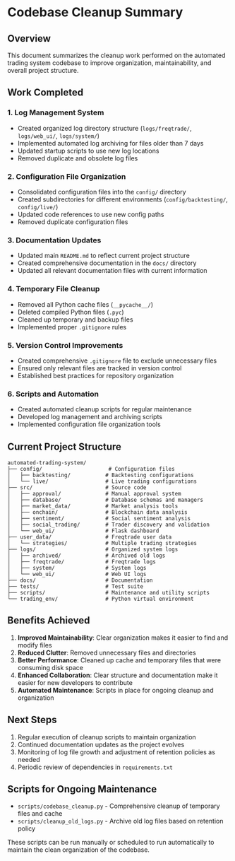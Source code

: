 # Codebase Cleanup Summary

## Overview

This document summarizes the cleanup work performed on the automated trading system codebase to improve organization, maintainability, and overall project structure.

## Work Completed

### 1. Log Management System
- Created organized log directory structure (`logs/freqtrade/`, `logs/web_ui/`, `logs/system/`)
- Implemented automated log archiving for files older than 7 days
- Updated startup scripts to use new log locations
- Removed duplicate and obsolete log files

### 2. Configuration File Organization
- Consolidated configuration files into the `config/` directory
- Created subdirectories for different environments (`config/backtesting/`, `config/live/`)
- Updated code references to use new config paths
- Removed duplicate configuration files

### 3. Documentation Updates
- Updated main `README.md` to reflect current project structure
- Created comprehensive documentation in the `docs/` directory
- Updated all relevant documentation files with current information

### 4. Temporary File Cleanup
- Removed all Python cache files (`__pycache__/`)
- Deleted compiled Python files (`.pyc`)
- Cleaned up temporary and backup files
- Implemented proper `.gitignore` rules

### 5. Version Control Improvements
- Created comprehensive `.gitignore` file to exclude unnecessary files
- Ensured only relevant files are tracked in version control
- Established best practices for repository organization

### 6. Scripts and Automation
- Created automated cleanup scripts for regular maintenance
- Developed log management and archiving scripts
- Implemented configuration file organization tools

## Current Project Structure

```
automated-trading-system/
├── config/                     # Configuration files
│   ├── backtesting/           # Backtesting configurations
│   └── live/                  # Live trading configurations
├── src/                       # Source code
│   ├── approval/              # Manual approval system
│   ├── database/              # Database schemas and managers
│   ├── market_data/           # Market analysis tools
│   ├── onchain/               # Blockchain data analysis
│   ├── sentiment/             # Social sentiment analysis
│   ├── social_trading/        # Trader discovery and validation
│   └── web_ui/                # Flask dashboard
├── user_data/                 # Freqtrade user data
│   └── strategies/            # Multiple trading strategies
├── logs/                      # Organized system logs
│   ├── archived/              # Archived old logs
│   ├── freqtrade/             # Freqtrade logs
│   ├── system/                # System logs
│   └── web_ui/                # Web UI logs
├── docs/                      # Documentation
├── tests/                     # Test suite
├── scripts/                   # Maintenance and utility scripts
└── trading_env/               # Python virtual environment
```

## Benefits Achieved

1. **Improved Maintainability**: Clear organization makes it easier to find and modify files
2. **Reduced Clutter**: Removed unnecessary files and directories
3. **Better Performance**: Cleaned up cache and temporary files that were consuming disk space
4. **Enhanced Collaboration**: Clear structure and documentation make it easier for new developers to contribute
5. **Automated Maintenance**: Scripts in place for ongoing cleanup and organization

## Next Steps

1. Regular execution of cleanup scripts to maintain organization
2. Continued documentation updates as the project evolves
3. Monitoring of log file growth and adjustment of retention policies as needed
4. Periodic review of dependencies in `requirements.txt`

## Scripts for Ongoing Maintenance

- `scripts/codebase_cleanup.py` - Comprehensive cleanup of temporary files and cache
- `scripts/cleanup_old_logs.py` - Archive old log files based on retention policy

These scripts can be run manually or scheduled to run automatically to maintain the clean organization of the codebase.